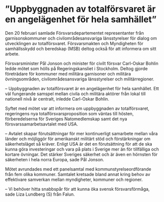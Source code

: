 # ”Uppbyggnaden av totalförsvaret är en angelägenhet för hela samhället”

Den 20 februari samlade Försvarsdepartementet representanter från garnisonskommuner och civilområdesansvariga länsstyrelser för dialog om utvecklingen av totalförsvaret. Försvarsmakten och Myndigheten för samhällsskydd och beredskap (MSB) deltog också för att informera om sitt arbete.

Försvarsminister Pål Jonson och minister för civilt försvar Carl-Oskar Bohlin ledde mötet som hölls på Regeringskansliet i Stockholm. Deltog gjorde företrädare för kommuner med militära garnisoner och militära övningsområden, civilområdesansvariga länsstyrelser och militärregioner.

– Uppbyggnaden av totalförsvaret är en angelägenhet för hela samhället. Ett väl fungerande samspel mellan civila och militära aktörer från lokal till nationell nivå är centralt, inledde Carl-Oskar Bohlin.

Syftet med mötet var att informera om uppbyggnaden av totalförsvaret, regeringens nya totalförsvarsproposition som väntas till hösten, förberedelserna för Sveriges Natomedlemskap samt det nya försvarssamarbetsavtalet med USA.

– Avtalet skapar förutsättningar för mer kontinuerligt samarbete mellan våra länder och möjliggör för amerikanskt militärt stöd och förstärkningar om säkerhetsläget så kräver. Enligt USA är det en förutsättning för att de ska kunna göra investeringar och vara på plats i Sverige mer än för tillfälliga och kortare övningar. Det stärker Sveriges säkerhet och är även en hörnsten för säkerheten i hela norra Europa, sade Pål Jonson.

Mötet avrundades med ett panelsamtal med kommunstyrelseordförande från fem olika kommuner. Samtalet kretsade bland annat kring behov av effektivare samverkan mellan myndigheter, kommuner och regioner.

– Vi behöver hitta snabbspår för att kunna öka svensk försvarsförmåga, sade Liza Lundberg (S) från Falun.
